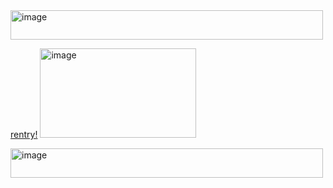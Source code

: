 <img width="500" height="47" alt="image" src="https://github.com/user-attachments/assets/cacaac98-240b-43c2-bf49-3cffa8435745" />



[rentry!](https://rentry.co/bunniwunnizx)
 <img width="250" height="143" alt="image" src="https://github.com/user-attachments/assets/a84d3a4a-dc6a-4a9a-bce7-3774ed92e7d6" />









<img width="500" height="47" alt="image" src="https://github.com/user-attachments/assets/8bf68ef7-e0f4-4c29-9ec2-dbf2e7073d96" />
